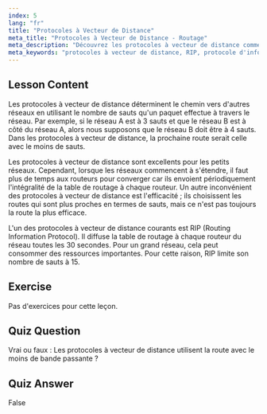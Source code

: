 ```yaml
---
index: 5
lang: "fr"
title: "Protocoles à Vecteur de Distance"
meta_title: "Protocoles à Vecteur de Distance - Routage"
meta_description: "Découvrez les protocoles à vecteur de distance comme RIP, leur fonctionnement et leurs limitations pour le routage réseau. Comprenez le nombre de sauts et l'efficacité du réseau."
meta_keywords: "protocoles à vecteur de distance, RIP, protocole d'information de routage, nombre de sauts, routage réseau, mise en réseau Linux, guide du débutant, tutoriel"
---
```


## Lesson Content

Les protocoles à vecteur de distance déterminent le chemin vers d'autres réseaux en utilisant le nombre de sauts qu'un paquet effectue à travers le réseau. Par exemple, si le réseau A est à 3 sauts et que le réseau B est à côté du réseau A, alors nous supposons que le réseau B doit être à 4 sauts. Dans les protocoles à vecteur de distance, la prochaine route serait celle avec le moins de sauts.

Les protocoles à vecteur de distance sont excellents pour les petits réseaux. Cependant, lorsque les réseaux commencent à s'étendre, il faut plus de temps aux routeurs pour converger car ils envoient périodiquement l'intégralité de la table de routage à chaque routeur. Un autre inconvénient des protocoles à vecteur de distance est l'efficacité ; ils choisissent les routes qui sont plus proches en termes de sauts, mais ce n'est pas toujours la route la plus efficace.

L'un des protocoles à vecteur de distance courants est RIP (Routing Information Protocol). Il diffuse la table de routage à chaque routeur du réseau toutes les 30 secondes. Pour un grand réseau, cela peut consommer des ressources importantes. Pour cette raison, RIP limite son nombre de sauts à 15.

## Exercise

Pas d'exercices pour cette leçon.

## Quiz Question

Vrai ou faux : Les protocoles à vecteur de distance utilisent la route avec le moins de bande passante ?

## Quiz Answer

False
